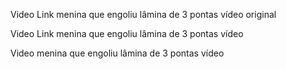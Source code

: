 Video Link menina que engoliu lâmina de 3 pontas vídeo original

Video Link menina que engoliu lâmina de 3 pontas vídeo

Video menina que engoliu lâmina de 3 pontas vídeo


